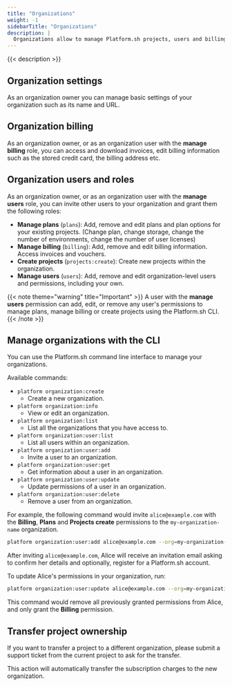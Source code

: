 ```yaml
---
title: "Organizations"
weight: -1
sidebarTitle: "Organizations"
description: |
  Organizations allow to manage Platform.sh projects, users and billing.
---
```


{{< description >}}

## Organization settings

As an organization owner you can manage basic settings of your organization such as its name and URL.

## Organization billing

As an organization owner, or as an organization user with the **manage billing** role, you can access and download invoices, edit billing information such as the stored credit card, the billing address etc. 

## Organization users and roles

As an organization owner, or as an organization user with the **manage users** role, you can invite other users to your organization and grant them the following roles:

* **Manage plans** (`plans`): Add, remove and edit plans and plan options for your existing projects. (Change plan, change storage, change the number of environments, change the number of user licenses)
* **Manage billing** (`billing`): Add, remove and edit billing information. Access invoices and vouchers.
* **Create projects** (`projects:create`): Create new projects within the organization.
* **Manage users** (`users`): Add, remove and edit organization-level users and permissions, including your own.

{{< note theme="warning" title="Important" >}}
A user with the **manage users** permission can add, edit, or remove any user's permissions to manage plans, manage billing or create projects using the Platform.sh CLI.
{{< /note >}}

## Manage organizations with the CLI

You can use the Platform.sh command line interface to manage your organizations.

Available commands:

* `platform organization:create`
  * Create a new organization.
* `platform organization:info`
  * View or edit an organization.
* `platform organization:list`
  * List all the organizations that you have access to.
* `platform organization:user:list`
  * List all users within an organization.
* `platform organization:user:add`
  * Invite a user to an organization.
* `platform organization:user:get`
  * Get information about a user in an organization.
* `platform organization:user:update`
  * Update permissions of a user in an organization.
* `platform organization:user:delete`
  * Remove a user from an organization.

For example, the following command would invite `alice@example.com` with the **Billing**, **Plans** and **Projects create** permissions to the `my-organization-name` organization.

```bash
platform organization:user:add alice@example.com --org=my-organization-name --permission=billing,plans,projects:create
```

After inviting `alice@example.com`, Alice will receive an invitation email asking to confirm her details and optionally, register for a Platform.sh account.

To update Alice's permissions in your organization, run:

```bash
platform organization:user:update alice@example.com --org=my-organization-name --permission=billing
```

This command would remove all previously granted permissions from Alice, and only grant the **Billing** permission.

## Transfer project ownership

If you want to transfer a project to a different organization, please submit a support ticket from the current project to ask for the transfer.

This action will automatically transfer the subscription charges to the new organization.
